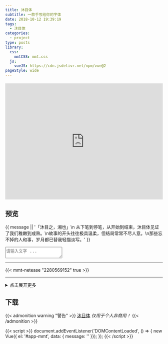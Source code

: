 ```yaml
---
title: 沐目体
subtitle: 一款手写给你的字体
date: 2018-10-12 19:39:19
tags:
  - 沐目体
categories:
  - project
type: posts
library:
  css:
    mmtCSS: mmt.css
  js:
    vueJS: https://cdn.jsdelivr.net/npm/vue@2
pageStyle: wide
---
```


<!-- markdownlint-disable MD033 -->

<iframe class="manuscript" src="https://hw.xiezixiansheng.com/mobile.php?c=Grzkreader&a=fontshowPics&u=qbfRl8gPF2s-&z=Kqz%2FRroVGYc-" style="width: 100%;height: 370px;margin-top: .25rem;" frameborder="0" allowfullscreen></iframe>

<!--more-->

## 预览

<div id="app-mmt" v-cloak>
  <p class="live-content">{{ message || '「沐目之，湘也」\n 从下笔到停笔，从开始到结束，沐目体见证了我们稚嫩到成熟。\n故事的开头往往极具温柔，但结局常常不尽人意。\n那些忘不掉的人和事，岁月都已替我轻描淡写。' }}</p>
  <textarea class="live-textarea" v-model="message" placeholder="请输入文字 ..."></textarea>
</div>

---

{{< mmt-netease "2280569152" true >}}

---

<details close>
  <summary>点击展开更多</summary>

{{< music server="tencent" type="playlist" id="8305844774" loop="all" list-folded="true">}}

<div class="preview-lyric">

|   《富士山下》   |   《爱情转移》   |
| :--------------: | :--------------: |
| 前尘硬化像石头  | 阳光在身上流转  |
| 随缘地抛下便逃走 | 等所有业障被原谅 |
|    我绝不罕有    |    爱情不停站    |
| 往街里绕过一周  | 想开往地老天荒  |
|    我便化乌有    |    需要多勇敢    |
|    你还嫌不够    |    你不要失望    |
| 我把这陈年风褛  | 荡气回肠是为了  |
|    送赠你解咒    |    最美的平凡    |

</div>

![word](images/word1.png)

<div class="preview-images">

![preview](images/preview.png)
![mobile setting](images/setting.png)
![wechat](images/wechat.png)

</div>

</details>

## 下载

{{< admonition warning "警告" >}}
[沐目体](https://github.com/Lruihao/MMT/releases) _仅用于个人非商用！_
{{< /admonition >}}

{{< script >}}
document.addEventListener('DOMContentLoaded', () => {
new Vue({ el: '#app-mmt', data: { message: '' }});
});
{{< /script >}}
